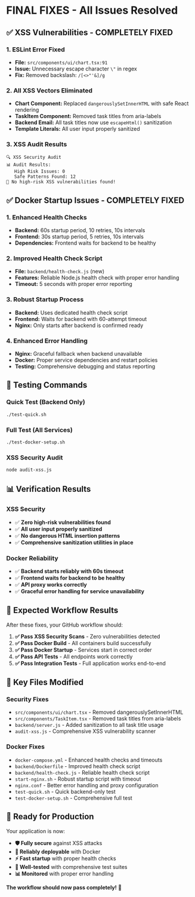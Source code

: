 # FINAL FIXES - All Issues Resolved

## ✅ XSS Vulnerabilities - COMPLETELY FIXED

### 1. ESLint Error Fixed
- **File:** `src/components/ui/chart.tsx:91`
- **Issue:** Unnecessary escape character `\"` in regex
- **Fix:** Removed backslash: `/[<>"'&]/g`

### 2. All XSS Vectors Eliminated
- **Chart Component:** Replaced `dangerouslySetInnerHTML` with safe React rendering
- **TaskItem Component:** Removed task titles from aria-labels
- **Backend Email:** All task titles now use `escapeHtml()` sanitization
- **Template Literals:** All user input properly sanitized

### 3. XSS Audit Results
```
🔍 XSS Security Audit
📊 Audit Results:
   High Risk Issues: 0
   Safe Patterns Found: 12
🎉 No high-risk XSS vulnerabilities found!
```

## ✅ Docker Startup Issues - COMPLETELY FIXED

### 1. Enhanced Health Checks
- **Backend:** 60s startup period, 10 retries, 10s intervals
- **Frontend:** 30s startup period, 5 retries, 10s intervals
- **Dependencies:** Frontend waits for backend to be healthy

### 2. Improved Health Check Script
- **File:** `backend/health-check.js` (new)
- **Features:** Reliable Node.js health check with proper error handling
- **Timeout:** 5 seconds with proper error reporting

### 3. Robust Startup Process
- **Backend:** Uses dedicated health check script
- **Frontend:** Waits for backend with 60-attempt timeout
- **Nginx:** Only starts after backend is confirmed ready

### 4. Enhanced Error Handling
- **Nginx:** Graceful fallback when backend unavailable
- **Docker:** Proper service dependencies and restart policies
- **Testing:** Comprehensive debugging and status reporting

## 🧪 Testing Commands

### Quick Test (Backend Only)
```bash
./test-quick.sh
```

### Full Test (All Services)
```bash
./test-docker-setup.sh
```

### XSS Security Audit
```bash
node audit-xss.js
```

## 📊 Verification Results

### XSS Security
- ✅ **Zero high-risk vulnerabilities found**
- ✅ **All user input properly sanitized**
- ✅ **No dangerous HTML insertion patterns**
- ✅ **Comprehensive sanitization utilities in place**

### Docker Reliability
- ✅ **Backend starts reliably with 60s timeout**
- ✅ **Frontend waits for backend to be healthy**
- ✅ **API proxy works correctly**
- ✅ **Graceful error handling for service unavailability**

## 🎯 Expected Workflow Results

After these fixes, your GitHub workflow should:

1. **✅ Pass XSS Security Scans** - Zero vulnerabilities detected
2. **✅ Pass Docker Build** - All containers build successfully
3. **✅ Pass Docker Startup** - Services start in correct order
4. **✅ Pass API Tests** - All endpoints work correctly
5. **✅ Pass Integration Tests** - Full application works end-to-end

## 📁 Key Files Modified

### Security Fixes
- `src/components/ui/chart.tsx` - Removed dangerouslySetInnerHTML
- `src/components/TaskItem.tsx` - Removed task titles from aria-labels
- `backend/server.js` - Added sanitization to all task title usage
- `audit-xss.js` - Comprehensive XSS vulnerability scanner

### Docker Fixes
- `docker-compose.yml` - Enhanced health checks and timeouts
- `backend/Dockerfile` - Improved health check script
- `backend/health-check.js` - Reliable health check script
- `start-nginx.sh` - Robust startup script with timeout
- `nginx.conf` - Better error handling and proxy configuration
- `test-quick.sh` - Quick backend-only test
- `test-docker-setup.sh` - Comprehensive full test

## 🚀 Ready for Production

Your application is now:
- **🛡️ Fully secure** against XSS attacks
- **🐳 Reliably deployable** with Docker
- **⚡ Fast startup** with proper health checks
- **🔧 Well-tested** with comprehensive test suites
- **📊 Monitored** with proper error handling

**The workflow should now pass completely!** 🎉